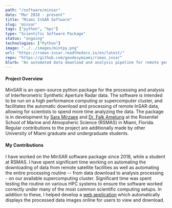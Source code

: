 ```yaml
---
path: "/software/minsar"
date: "Mar 2018 - present"
title: "Miami InSAR Software"
slug: 'minsar'
tags: ["python", "hpc"]
type: "Scientific Software Package"
status: "ongoing"
technologies: ["Python"]
image: "../../images/mintpy.png"
url: "https://rsmas-insar.readthedocs.io/en/latest/"
repo: "https://github.com/geodesymiami/rsmas_insar"
blurb: "An automated data download and analysis pipeline for remote geodetic InSAR data."
---
```


#### Project Overview
MinSAR is an open-source python package for the processing and analysis of Interferometric Synthetic Aperture Radar data. The software is intended to be run on a high performance computing or supercomputer cluster, and facilitates the automatic download and processing of remote InSAR data, allowing for scientists to spend more time analyzing the data. The package is in development by [Sara Mirzaee](http://github.com/mirzaees) and [Dr. Falk Amelung](http://github/falkamelung) at the Rosentiel School of Marine and Atmopsheric Science (RSMAS) in Miami, Florida. Regular contributions to the project are additionally made by other University of Miami graduate and undergraduate students.

#### My Contributions
I have worked on the MinSAR software package since 2018, while a student at RSMAS. I have spent significant time working on automating the downloading of data from remote satellite facilities as well as automating the entire processing routine -- from data download to analysis processing - on our available supercomputing cluster. Significant time was spent testing the routine on various HPC systems to ensure the software worked correctly under many of the most common scientific computing setups. In addition to these, I helped develop a [web application](/software/miami-insar-hazards-portal) which automatically displays the processed data images online for users to view and download.

 